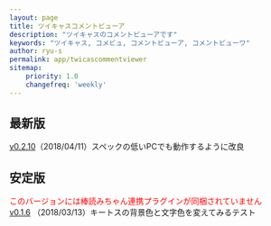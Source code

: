 ```yaml
---
layout: page
title: ツイキャスコメントビューア
description: "ツイキャスのコメントビューアです"
keywords: "ツイキャス, コメビュ, コメントビューア, コメントビューワ"
author: ryu-s
permalink: app/twicascommentviewer
sitemap:
    priority: 1.0
    changefreq: 'weekly'	
---
```


## 最新版
[v0.2.10](http://int-main.net/app/TwicasCommentViewer_v0.2.10.zip)（2018/04/11）スペックの低いPCでも動作するように改良  
  
## 安定版
<font color="#FF0000">このバージョンには棒読みちゃん連携プラグインが同梱されていません</font>  
[v0.1.6](http://int-main.net/app/TwicasCommentViewer_v0.1.6.zip) （2018/03/13）キートスの背景色と文字色を変えてみるテスト  
